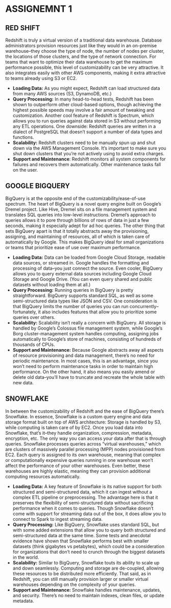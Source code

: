 # ASSIGNEMNT 1
##  RED SHIFT
Redshift is truly a virtual version of a traditional data warehouse. Database administrators provision resources just like they would in an on-premise warehouse–they choose the type of node, the number of nodes per cluster, the locations of those clusters, and the type of network connection. For teams that want to optimize their data warehouse to get the maximum performance possible, this level of customizability can be very attractive. It also integrates easily with other AWS components, making it extra attractive to teams already using S3 or EC2.

* **Loading Data:** As you might expect, Redshift can load structured data from many AWS sources (S3, DynamoDB, etc.) 
* **Query Processing:** In many head-to-head tests, Redshift has been shown to outperform other cloud-based options, though achieving the highest possible speeds may involve a fair amount of tweaking and customization. Another cool feature of Redshift is Spectrum, which allows you to run queries against data stored in S3 without performing any ETL operations. One downside: Redshift queries are written in a dialect of PostgreSQL that doesn’t support a number of data types and functions.
* **Scalability:** Redshift clusters need to be manually spun up and shut down via the AWS Management Console. It’s important to make sure you shut down clusters that you’re not actively using to avoid extra charges.
* **Support and Maintenance**: Redshift monitors all system components for failures and recovers them automatically. Other maintenance tasks fall on the user.

## GOOGLE BIGQUERY
BigQuery is at the opposite end of the customizability/ease-of-use spectrum. The heart of BigQuery is a novel query engine built on Google’s Dremel project. Like Hive, Dremel sits on a file management system and translates SQL queries into low-level instructions. Dremel’s approach to queries allows it to pore through billions of rows of data in just a few seconds, making it especially adept for ad hoc queries. The other thing that sets BigQuery apart is that it totally abstracts away the provisioning, assigning, and maintaining of resources, all of which is taken care of automatically by Google. This makes BigQuery ideal for small organizations or teams that prioritize ease of use over maximum performance.

* **Loading Data:** Data can be loaded from Google Cloud Storage, readable data sources, or streamed in. Google handles the formatting and processing of data–you just connect the source. Even cooler, BigQuery allows you to query external data sources including Google Cloud Storage and Google Drive. (You can even query shared and public datasets without loading them at all.)
* **Query Processing:** Running queries in BigQuery is pretty straightforward. BigQuery supports standard SQL, as well as some semi-structured data types like JSON and CSV. One consideration is that BigQuery limits the number of queries you can run concurrently–fortunately, it also includes features that allow you to prioritize some queries over others.
* **Scalability:** Scalability isn’t really a concern with BigQuery. All storage is handled by Google’s Colossus file management system, while Google’s Borg cluster-management system handles computing, assigning jobs automatically to Google’s store of machines, consisting of hundreds of thousands of CPUs.
* **Support and Maintenance:** Because Google abstracts away all aspects of resource provisioning and data management, there’s no need for periodic maintenance. In most cases, this is an advantage, since you won’t need to perform maintenance tasks in order to maintain high performance. On the other hand, it also means you easily amend or delete old data–you’ll have to truncate and recreate the whole table with new data.

## SNOWFLAKE

In between the customizability of Redshift and the ease of BigQuery there’s Snowflake. In essence, Snowflake is a custom query engine and data storage format built on top of AWS architecture: Storage is handled by S3, while computing is taken care of by EC2. Once you load data into Snowflake, that’s it–they handle organization, compression, metadata, encryption, etc. The only way you can access your data after that is through queries. Snowflake processes queries across “virtual warehouses,” which are clusters of massively parallel processing (MPP) nodes provisioned from EC2. Each query is assigned to its own warehouse, meaning that complex or computationally expensive queries running in one warehouse won’t affect the performance of your other warehouses. Even better, these warehouses are highly elastic, meaning they can provision additional computing resources automatically.

* **Loading Data:** A key feature of Snowflake is its native support for both structured and semi-structured data, which it can ingest without a complex ETL pipeline or preprocessing. The advantage here is that it preserves the flexibility of semi-structured data without sacrificing performance when it comes to queries. Though Snowflake doesn’t come with support for streaming data out of the box, it does allow you to connect to Spark to ingest streaming data.
* **Query Processing:** Like BigQuery, Snowflake uses standard SQL, but with some added extensions that allow you to query both structured and semi-structured data at the same time. Some tests and anecdotal evidence have shown that Snowflake performs best with smaller datasets (think gigabytes vs petabytes), which could be a consideration for organizations that don’t need to crunch through the biggest datasets in the world.
* **Scalability:** Similar to BigQuery, Snowflake touts its ability to scale up and down seamlessly. Computing and storage are de-coupled, allowing these resources to be distributed more efficiently. That said, as in Redshift, you can still manually provision larger or smaller virtual warehouses depending on the complexity of your queries.
* **Support and Maintenance:** Snowflake handles maintenance, updates, and security. There’s no need to maintain indexes, clean files, or update metadata.